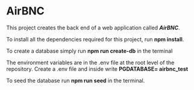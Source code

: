 # AirBNC

This project creates the back end of a web application called ***AirBNC***.

To install all the dependencies required for this project, run **npm install**. 

To create a database simply run **npm run create-db** in the terminal

The environment variables are in the .env file at the root level of the repository. Create a .env file and inside write **PGDATABASE= airbnc_test**

To seed the database run **npm run seed** in the terminal.


